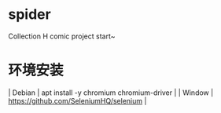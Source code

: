 # spider
Collection H comic project start~

# 环境安装
| Debian | apt install -y chromium chromium-driver |
| Window | https://github.com/SeleniumHQ/selenium |
